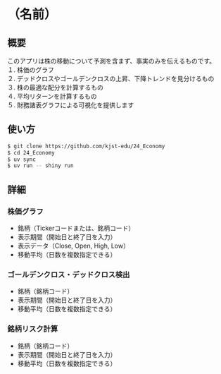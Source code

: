 # （名前）
## 概要
このアプリは株の移動について予測を含まず、事実のみを伝えるものです。\
１. 株価のグラフ\
２. デッドクロスやゴールデンクロスの上昇、下降トレンドを見分けるもの\
３. 株の最適な配分を計算するもの\
４. 平均リターンを計算するもの\
５. 財務諸表グラフによる可視化を提供します
## 使い方
```bash
$ git clone https://github.com/kjst-edu/24_Economy
$ cd 24_Economy
$ uv sync
$ uv run -- shiny run
```
## 詳細
### 株価グラフ
- 銘柄（Tickerコードまたは、銘柄コード）
- 表示期間（開始日と終了日を入力）
- 表示データ（Close, Open, High, Low）
- 移動平均（日数を複数指定できる）

### ゴールデンクロス・デッドクロス検出
- 銘柄（銘柄コード）
- 表示期間（開始日と終了日を入力）
- 移動平均（日数を複数指定できる）

### 銘柄リスク計算
- 銘柄（銘柄コード）
- 表示期間（開始日と終了日を入力）
- 移動平均（日数を複数指定できる）